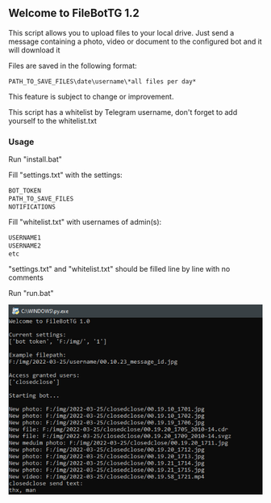 ## Welcome to FileBotTG 1.2

This script allows you to upload files to your local drive. 
Just send a message containing a photo, video or document to the configured bot and it will download it 

Files are saved in the following format:
```
PATH_TO_SAVE_FILES\date\username\*all files per day*
```
This feature is subject to change or improvement. 


This script has a whitelist by Telegram username, don't forget to add yourself to the whitelist.txt 

### Usage

Run "install.bat"

Fill "settings.txt" with the settings:
```
BOT_TOKEN 
PATH_TO_SAVE_FILES
NOTIFICATIONS
```

Fill "whitelist.txt" with usernames of admin(s):
```
USERNAME1
USERNAME2
etc
```
"settings.txt" and "whitelist.txt" should be filled line by line with no comments

Run "run.bat"

![cover](/cover.png)

